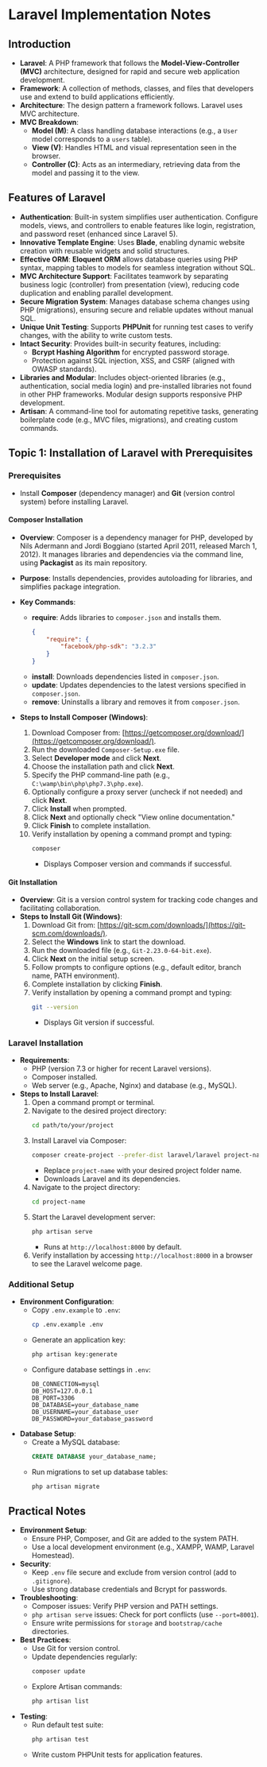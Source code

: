 # Laravel Implementation Notes

## Introduction
- **Laravel**: A PHP framework that follows the **Model-View-Controller (MVC)** architecture, designed for rapid and secure web application development.
- **Framework**: A collection of methods, classes, and files that developers use and extend to build applications efficiently.
- **Architecture**: The design pattern a framework follows. Laravel uses MVC architecture.
- **MVC Breakdown**:
  - **Model (M)**: A class handling database interactions (e.g., a `User` model corresponds to a `users` table).
  - **View (V)**: Handles HTML and visual representation seen in the browser.
  - **Controller (C)**: Acts as an intermediary, retrieving data from the model and passing it to the view.

## Features of Laravel
- **Authentication**: Built-in system simplifies user authentication. Configure models, views, and controllers to enable features like login, registration, and password reset (enhanced since Laravel 5).
- **Innovative Template Engine**: Uses **Blade**, enabling dynamic website creation with reusable widgets and solid structures.
- **Effective ORM**: **Eloquent ORM** allows database queries using PHP syntax, mapping tables to models for seamless integration without SQL.
- **MVC Architecture Support**: Facilitates teamwork by separating business logic (controller) from presentation (view), reducing code duplication and enabling parallel development.
- **Secure Migration System**: Manages database schema changes using PHP (migrations), ensuring secure and reliable updates without manual SQL.
- **Unique Unit Testing**: Supports **PHPUnit** for running test cases to verify changes, with the ability to write custom tests.
- **Intact Security**: Provides built-in security features, including:
  - **Bcrypt Hashing Algorithm** for encrypted password storage.
  - Protection against SQL injection, XSS, and CSRF (aligned with OWASP standards).
- **Libraries and Modular**: Includes object-oriented libraries (e.g., authentication, social media login) and pre-installed libraries not found in other PHP frameworks. Modular design supports responsive PHP development.
- **Artisan**: A command-line tool for automating repetitive tasks, generating boilerplate code (e.g., MVC files, migrations), and creating custom commands.

## Topic 1: Installation of Laravel with Prerequisites

### Prerequisites
- Install **Composer** (dependency manager) and **Git** (version control system) before installing Laravel.

#### Composer Installation
- **Overview**: Composer is a dependency manager for PHP, developed by Nils Adermann and Jordi Boggiano (started April 2011, released March 1, 2012). It manages libraries and dependencies via the command line, using **Packagist** as its main repository.
- **Purpose**: Installs dependencies, provides autoloading for libraries, and simplifies package integration.
- **Key Commands**:
  - **require**: Adds libraries to `composer.json` and installs them.
    ```json
    {
        "require": {
            "facebook/php-sdk": "3.2.3"
        }
    }
    ```
  - **install**: Downloads dependencies listed in `composer.json`.
  - **update**: Updates dependencies to the latest versions specified in `composer.json`.
  - **remove**: Uninstalls a library and removes it from `composer.json`.

- **Steps to Install Composer (Windows)**:
  1. Download Composer from: [https://getcomposer.org/download/](https://getcomposer.org/download/).
  2. Run the downloaded `Composer-Setup.exe` file.
  3. Select **Developer mode** and click **Next**.
  4. Choose the installation path and click **Next**.
  5. Specify the PHP command-line path (e.g., `C:\wamp\bin\php\php7.3\php.exe`).
  6. Optionally configure a proxy server (uncheck if not needed) and click **Next**.
  7. Click **Install** when prompted.
  8. Click **Next** and optionally check "View online documentation."
  9. Click **Finish** to complete installation.
  10. Verify installation by opening a command prompt and typing:
      ```bash
      composer
      ```
      - Displays Composer version and commands if successful.

#### Git Installation
- **Overview**: Git is a version control system for tracking code changes and facilitating collaboration.
- **Steps to Install Git (Windows)**:
  1. Download Git from: [https://git-scm.com/downloads/](https://git-scm.com/downloads/).
  2. Select the **Windows** link to start the download.
  3. Run the downloaded file (e.g., `Git-2.23.0-64-bit.exe`).
  4. Click **Next** on the initial setup screen.
  5. Follow prompts to configure options (e.g., default editor, branch name, PATH environment).
  6. Complete installation by clicking **Finish**.
  7. Verify installation by opening a command prompt and typing:
      ```bash
      git --version
      ```
      - Displays Git version if successful.

### Laravel Installation
- **Requirements**:
  - PHP (version 7.3 or higher for recent Laravel versions).
  - Composer installed.
  - Web server (e.g., Apache, Nginx) and database (e.g., MySQL).
- **Steps to Install Laravel**:
  1. Open a command prompt or terminal.
  2. Navigate to the desired project directory:
     ```bash
     cd path/to/your/project
     ```
  3. Install Laravel via Composer:
     ```bash
     composer create-project --prefer-dist laravel/laravel project-name
     ```
     - Replace `project-name` with your desired project folder name.
     - Downloads Laravel and its dependencies.
  4. Navigate to the project directory:
     ```bash
     cd project-name
     ```
  5. Start the Laravel development server:
     ```bash
     php artisan serve
     ```
     - Runs at `http://localhost:8000` by default.
  6. Verify installation by accessing `http://localhost:8000` in a browser to see the Laravel welcome page.

### Additional Setup
- **Environment Configuration**:
  - Copy `.env.example` to `.env`:
    ```bash
    cp .env.example .env
    ```
  - Generate an application key:
    ```bash
    php artisan key:generate
    ```
  - Configure database settings in `.env`:
    ```env
    DB_CONNECTION=mysql
    DB_HOST=127.0.0.1
    DB_PORT=3306
    DB_DATABASE=your_database_name
    DB_USERNAME=your_database_user
    DB_PASSWORD=your_database_password
    ```
- **Database Setup**:
  - Create a MySQL database:
    ```sql
    CREATE DATABASE your_database_name;
    ```
  - Run migrations to set up database tables:
    ```bash
    php artisan migrate
    ```

## Practical Notes
- **Environment Setup**:
  - Ensure PHP, Composer, and Git are added to the system PATH.
  - Use a local development environment (e.g., XAMPP, WAMP, Laravel Homestead).
- **Security**:
  - Keep `.env` file secure and exclude from version control (add to `.gitignore`).
  - Use strong database credentials and Bcrypt for passwords.
- **Troubleshooting**:
  - Composer issues: Verify PHP version and PATH settings.
  - `php artisan serve` issues: Check for port conflicts (use `--port=8001`).
  - Ensure write permissions for `storage` and `bootstrap/cache` directories.
- **Best Practices**:
  - Use Git for version control.
  - Update dependencies regularly:
    ```bash
    composer update
    ```
  - Explore Artisan commands:
    ```bash
    php artisan list
    ```
- **Testing**:
  - Run default test suite:
    ```bash
    php artisan test
    ```
  - Write custom PHPUnit tests for application features.